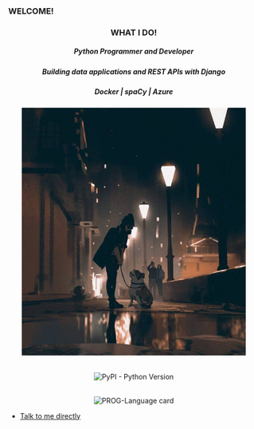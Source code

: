 ### WELCOME!

   
   <div>
   <h3 align="center">WHAT I DO! </h3>
<h5 align="center"> Python Programmer and Developer</h5>
<h5 align="center"> Building data applications and REST APIs with Django </h5>
<h5 align="center">  Docker | spaCy | Azure  </h5> 
  <p align="center">
   <img src="./photo_2021-06-24_15-33-07.jpg" width=450 />
</p>

<p align="center">
  <br>
  <img alt="PyPI - Python Version" src="https://img.shields.io/pypi/pyversions/dash-bootstrap-components">
</p>
   
   <p align="center">
  <br>
  <img alt="PROG-Language card" src="https://github-readme-stats.vercel.app/api/top-langs/?username=Nyaribari&layout=compact">
</p>
   
   * [Talk to me directly](https://wa.link/l1kdaa)
   
   
  </div>
 
